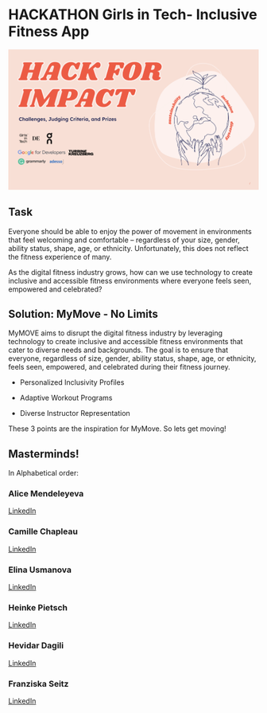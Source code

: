 # HACKATHON Girls in Tech- Inclusive Fitness App

![Modal](public/hackathon.png)

## Task
Everyone should be able to enjoy the power of movement in environments that feel welcoming and comfortable – regardless of your size, gender, ability status, shape, age, or ethnicity. Unfortunately, this does not reflect the fitness experience of many.

As the digital fitness industry grows, how can we use technology to create inclusive and accessible fitness environments where everyone feels seen, empowered and celebrated? 

## Solution: MyMove - No Limits

MyMOVE aims to disrupt the digital fitness industry by leveraging technology to create inclusive and accessible fitness environments that cater to diverse needs and backgrounds.
The goal is to ensure that everyone, regardless of size, gender, ability status, shape, age, or ethnicity, feels seen, empowered, and celebrated during their fitness journey.

- Personalized Inclusivity Profiles

- Adaptive Workout Programs

- Diverse Instructor Representation

These 3 points are the inspiration for MyMove.
So lets get moving!

## Masterminds!
In Alphabetical order:

### Alice Mendeleyeva
 [LinkedIn](https://www.linkedin.com/in/alice-mendeleyeva/)
 
### Camille Chapleau
[LinkedIn](https://www.linkedin.com/in/camille-chapleau/)

### Elina Usmanova
[LinkedIn](https://www.linkedin.com/in/elina-usmanova/)

### Heinke Pietsch
[LinkedIn](https://www.linkedin.com/in/heinke-pietsch-146b57159/?originalSubdomain=de)

### Hevidar Dagili
[LinkedIn](https://www.linkedin.com/in/adessihevi/?originalSubdomain=de)

### Franziska Seitz
[LinkedIn](https://www.linkedin.com/in/franziska-seitz-001b92225/)
